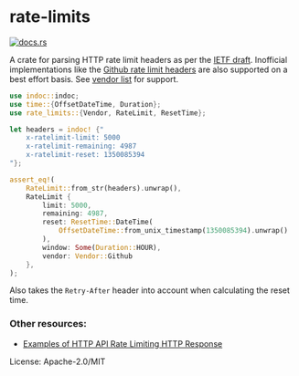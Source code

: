# rate-limits

[![docs.rs](https://docs.rs/rate-limits/badge.svg)](https://docs.rs/rate-limits)

A crate for parsing HTTP rate limit headers as per the [IETF draft][draft].
Inofficial implementations like the [Github rate limit headers][github] are
also supported on a best effort basis. See [vendor list] for support.

```rust
use indoc::indoc;
use time::{OffsetDateTime, Duration};
use rate_limits::{Vendor, RateLimit, ResetTime};

let headers = indoc! {"
    x-ratelimit-limit: 5000
    x-ratelimit-remaining: 4987
    x-ratelimit-reset: 1350085394
"};

assert_eq!(
    RateLimit::from_str(headers).unwrap(),
    RateLimit {
        limit: 5000,
        remaining: 4987,
        reset: ResetTime::DateTime(
            OffsetDateTime::from_unix_timestamp(1350085394).unwrap()
        ),
        window: Some(Duration::HOUR),
        vendor: Vendor::Github
    },
);
```

Also takes the `Retry-After` header into account when calculating the reset
time.

### Other resources:

* [Examples of HTTP API Rate Limiting HTTP Response][stackoverflow]


[draft]: https://tools.ietf.org/id/draft-polli-ratelimit-headers-00.html
[headers]: https://stackoverflow.com/a/16022625/270334
[github]: https://docs.github.com/en/rest/overview/resources-in-the-rest-api
[vendor list]: https://docs.rs/rate-limits/latest/rate_limits/enum.Vendor.html
[stackoverflow]: https://stackoverflow.com/questions/16022624/examples-of-http-api-rate-limiting-http-response-headers

License: Apache-2.0/MIT
